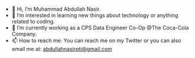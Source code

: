 - 👋 Hi, I’m Muhammad Abdullah Nasir.
- 👀 I’m interested in learning new things about technology or anything related to coding.
- 🌱 I’m currently working as a CPS Data Engineer Co-Op @The Coca-Cola Company.
- 📫 How to reach me: You can reach me on my Twitter or you can also email me at: abdullahnasirpti@gmail.com

<!---
daredevilx616/daredevilx616 is a ✨ special ✨ repository because its `README.md` (this file) appears on your GitHub profile.
You can click the Preview link to take a look at your changes.
--->
